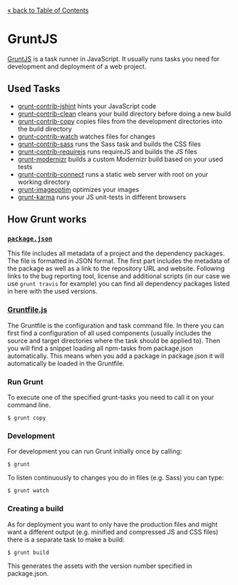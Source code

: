 [&laquo; back to Table of Contents](TOC.md)

# GruntJS

[GruntJS](http://gruntjs.com/) is a task runner in JavaScript. It usually runs
tasks you need for development and deployment of a web project.

## Used Tasks

* [grunt-contrib-jshint](https://github.com/gruntjs/grunt-contrib-jshint) hints your JavaScript code
* [grunt-contrib-clean](https://github.com/gruntjs/grunt-contrib-clean) cleans your build directory before doing a new build
* [grunt-contrib-copy](https://github.com/gruntjs/grunt-contrib-copy) copies files from the development directories into the build directory
* [grunt-contrib-watch](https://github.com/gruntjs/grunt-contrib-watch) watches files for changes
* [grunt-contrib-sass](https://github.com/gruntjs/grunt-contrib-sass) runs the Sass task and builds the CSS files
* [grunt-contrib-requirejs](https://github.com/gruntjs/grunt-contrib-requirejs) runs requireJS and builds the JS files
* [grunt-modernizr](https://github.com/Modernizr/grunt-modernizr) builds a custom Modernizr build based on your used tests
* [grunt-contrib-connect](https://github.com/gruntjs/grunt-contrib-connect) runs a static web server with root on your working directory
* [grunt-imageoptim](https://github.com/JamieMason/grunt-imageoptim) optimizes your images
* [grunt-karma](https://github.com/karma-runner/grunt-karma) runs your JS unit-tests in different browsers

## How Grunt works

### [`package.json`](../package.json)

This file includes all metadata of a project and the dependency packages. The file is formatted in JSON format.
The first part includes the metadata of the package as well as a link to the repository URL and website.
Following links to the bug reporting tool, license and additional scripts (in our case we use `grunt travis` for example) you can find all dependency packages listed in here with the used versions.

### [Gruntfile.js](../Gruntfile.js)

The Gruntfile is the configuration and task command file. In there you can first find a configuration of all used components (usually includes the source and target directories where the task should be applied to).
Then you will find a snippet loading all npm-tasks from package.json automatically. This means when you add a package in package.json it will automatically be loaded in the Gruntfile.

### Run Grunt

To execute one of the specified grunt-tasks you need to call it on your command
line.

	$ grunt copy

### Development

For development you can run Grunt initially once by calling:

	$ grunt

To listen continuously to changes you do in files (e.g. Sass) you can type:

	$ grunt watch

### Creating a build

As for deployment you want to only have the production files and might want a
different output (e.g. minified and compressed JS and CSS files) there is a
separate task to make a build:

	$ grunt build

This generates the assets with the version number specified in package.json.
